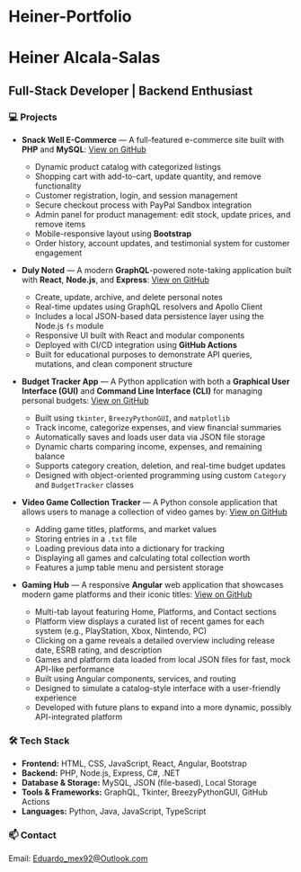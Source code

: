 # Heiner-Portfolio

# Heiner Alcala-Salas
## Full-Stack Developer | Backend Enthusiast

### 💻 Projects
- **Snack Well E-Commerce** — A full-featured e-commerce site built with **PHP** and **MySQL**:
  [View on GitHub](https://github.com/eduardomex92/snack-well-ecommerce.git)
  - Dynamic product catalog with categorized listings
  - Shopping cart with add-to-cart, update quantity, and remove functionality
  - Customer registration, login, and session management
  - Secure checkout process with PayPal Sandbox integration
  - Admin panel for product management: edit stock, update prices, and remove items
  - Mobile-responsive layout using **Bootstrap**
  - Order history, account updates, and testimonial system for customer engagement

- **Duly Noted** — A modern **GraphQL**-powered note-taking application built with **React**, **Node.js**, and **Express**:
  [View on GitHub](https://github.com/Lakeshore-Technical-College/duly-noted-eduardomex92.git)
  - Create, update, archive, and delete personal notes
  - Real-time updates using GraphQL resolvers and Apollo Client
  - Includes a local JSON-based data persistence layer using the Node.js `fs` module
  - Responsive UI built with React and modular components
  - Deployed with CI/CD integration using **GitHub Actions**
  - Built for educational purposes to demonstrate API queries, mutations, and clean component structure

- **Budget Tracker App** — A Python application with both a **Graphical User Interface (GUI)** and **Command Line Interface (CLI)** for managing personal budgets:
  [View on GitHub](https://github.com/eduardomex92/budget-tracker.git)
  - Built using `tkinter`, `BreezyPythonGUI`, and `matplotlib`
  - Track income, categorize expenses, and view financial summaries
  - Automatically saves and loads user data via JSON file storage
  - Dynamic charts comparing income, expenses, and remaining balance
  - Supports category creation, deletion, and real-time budget updates
  - Designed with object-oriented programming using custom `Category` and `BudgetTracker` classes

- **Video Game Collection Tracker** — A Python console application that allows users to manage a collection of video games by:
  [View on GitHub](https://github.com/eduardomex92/video-game-collection.git)
  - Adding game titles, platforms, and market values
  - Storing entries in a `.txt` file
  - Loading previous data into a dictionary for tracking
  - Displaying all games and calculating total collection worth
  - Features a jump table menu and persistent storage

- **Gaming Hub** — A responsive **Angular** web application that showcases modern game platforms and their iconic titles:
  [View on GitHub](https://github.com/eduardomex92/gaming-hub.git)
  - Multi-tab layout featuring Home, Platforms, and Contact sections
  - Platform view displays a curated list of recent games for each system (e.g., PlayStation, Xbox, Nintendo, PC)
  - Clicking on a game reveals a detailed overview including release date, ESRB rating, and description
  - Games and platform data loaded from local JSON files for fast, mock API-like performance
  - Built using Angular components, services, and routing
  - Designed to simulate a catalog-style interface with a user-friendly experience
  - Developed with future plans to expand into a more dynamic, possibly API-integrated platform


### 🛠️ Tech Stack
- **Frontend:** HTML, CSS, JavaScript, React, Angular, Bootstrap
- **Backend:** PHP, Node.js, Express, C#, .NET
- **Database & Storage:** MySQL, JSON (file-based), Local Storage
- **Tools & Frameworks:** GraphQL, Tkinter, BreezyPythonGUI, GitHub Actions
- **Languages:** Python, Java, JavaScript, TypeScript

### 📫 Contact
Email: Eduardo_mex92@Outlook.com  

